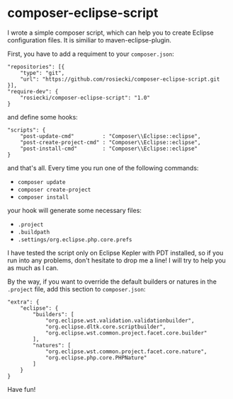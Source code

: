 composer-eclipse-script
=======================
I wrote a simple composer script, which can help you to create Eclipse configuration files. It is similiar to maven-eclipse-plugin.

First, you have to add a requiment to your ``composer.json``:

    "repositories": [{
        "type": "git",
        "url": "https://github.com/rosiecki/composer-eclipse-script.git
    }],
    "require-dev": {
        "rosiecki/composer-eclipse-script": "1.0"
    }
    
and define some hooks:

    "scripts": {
        "post-update-cmd"         : "Composer\\Eclipse::eclipse",
        "post-create-project-cmd" : "Composer\\Eclipse::eclipse",
        "post-install-cmd"        : "Composer\\Eclipse::eclipse"
    }

and that's all. Every time you run one of the following commands:

*    ``composer update``
*    ``composer create-project``
*    ``composer install``

your hook will generate some necessary files:

*    ``.project``
*    ``.buildpath`` 
*    ``.settings/org.eclipse.php.core.prefs``

I have tested the script only on Eclipse Kepler with PDT installed, so if you run into any problems, don't hesitate to drop me a line! I will try to help you as much as I can. 

By the way, if you want to override the default builders or natures in the ``.project`` file, add this section to ``composer.json``:

    "extra": {
        "eclipse": {
            "builders": [
            	"org.eclipse.wst.validation.validationbuilder",
            	"org.eclipse.dltk.core.scriptbuilder",
            	"org.eclipse.wst.common.project.facet.core.builder"
           	],
           	"natures": [
           		"org.eclipse.wst.common.project.facet.core.nature",
           		"org.eclipse.php.core.PHPNature"
           	]
        }
    }
    
Have fun!
